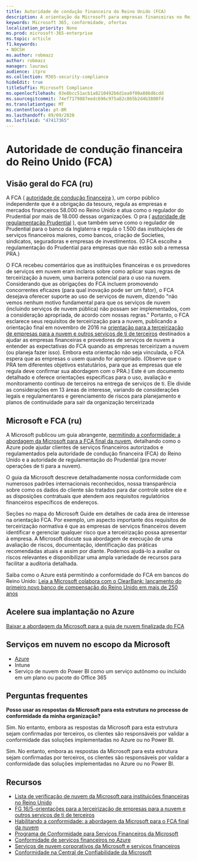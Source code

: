 ```yaml
---
title: Autoridade de condução financeira do Reino Unido (FCA)
description: A orientação da Microsoft para empresas financeiras no Reino Unido segue a autoridade de condução financeira e diretrizes para terceirização para a nuvem.
keywords: Microsoft 365, conformidade, ofertas
localization_priority: None
ms.prod: microsoft-365-enterprise
ms.topic: article
f1.keywords:
- NOCSH
ms.author: robmazz
author: robmazz
manager: laurawi
audience: itpro
ms.collection: M365-security-compliance
hideEdit: true
titleSuffix: Microsoft Compliance
ms.openlocfilehash: 03e8bcc51acb1a8210492b6d1ea0f00a886d6cdd
ms.sourcegitcommit: 74ef7179887eedc696c975a82c865b2d4b3808fd
ms.translationtype: MT
ms.contentlocale: pt-BR
ms.lasthandoff: 09/09/2020
ms.locfileid: "47417365"
---
```

# <a name="united-kingdom-financial-conduct-authority-fca"></a>Autoridade de condução financeira do Reino Unido (FCA)

## <a name="fca-uk-overview"></a>Visão geral do FCA (ru)

A FCA ( [autoridade de condução financeira](https://www.fca.org.uk/) ), um corpo público independente que é a obrigação da tesouro, regula as empresas e mercados financeiros 58.000 no Reino Unido e atua como o regulador do Prudential por mais de 18.000 dessas organizações. O pra ( [autoridade de regulamentação Prudential](https://www.bankofengland.co.uk/pra/pages/default.aspx) ), que também serve como o regulador de Prudential para o banco da Inglaterra e regula o 1.500 das instituições de serviços financeiros maiores, como bancos, criação de Societies, sindicatos, seguradoras e empresas de investimentos. (O FCA escolhe a regulamentação do Prudential para empresas que não estão sob a remessa PRA.)

O FCA recebeu comentários que as instituições financeiras e os provedores de serviços em nuvem eram inclaros sobre como aplicar suas regras de terceirização à nuvem, uma barreira potencial para o uso na nuvem. Considerando que as obrigações do FCA incluem promovendo concorrentes eficazes (para qual inovação pode ser um fator), o FCA desejava oferecer suporte ao uso de serviços de nuvem, dizendo "não vemos nenhum motivo fundamental para que os serviços de nuvem (incluindo serviços de nuvem pública) não possam ser implementados, com a consideração apropriada, de acordo com nossas regras." Portanto, o FCA esclarece seus requisitos de terceirização para a nuvem, publicando a orientação final em novembro de 2016 na [orientação para a terceirização de empresas para a nuvem e outros serviços de ti de terceiros](https://www.fca.org.uk/publication/finalised-guidance/fg16-5.pdf) destinados a ajudar as empresas financeiras e provedores de serviços de nuvem a entender as expectativas do FCA quando as empresas terceirizam a nuvem (ou planeja fazer isso). Embora esta orientação não seja vinculada, o FCA espera que as empresas o usem quando for apropriado. (Observe que o PRA tem diferentes objetivos estatutários, para que as empresas que ele regula deve confirmar sua abordagem com o PRA.) Este é um documento detalhado e oferece orientações específicas para o uso, avaliação e monitoramento contínuo de terceiros na entrega de serviços de ti. Ele divide as considerações em 13 áreas de interesse, variando de considerações legais e regulamentares e gerenciamento de riscos para planejamento e planos de continuidade para sair da organização terceirizada

## <a name="microsoft-and-fca-uk"></a>Microsoft e FCA (ru)

A Microsoft publicou um guia abrangente, [permitindo a conformidade: a abordagem da Microsoft para a FCA final da nuvem](https://go.microsoft.com/fwlink/p/?linkid=2101561), detalhando como o Azure pode ajudar clientes de serviços financeiros autorizados e regulamentados pela autoridade de condução financeira (FCA) do Reino Unido e a autoridade de regulamentação do Prudential (pra mover operações de ti para a nuvem).

O guia da Microsoft descreve detalhadamente nossa conformidade com numerosos padrões internacionais reconhecidos, nossa transparência sobre como os dados do cliente são tratados para dar controle sobre ele e as disposições contratuais que atendem aos requisitos regulatórios financeiros específicos de endereços.

Seções no mapa do Microsoft Guide em detalhes de cada área de interesse na orientação FCA. Por exemplo, um aspecto importante dos requisitos de terceirização normativa é que as empresas de serviços financeiros devem identificar e gerenciar qualquer risco que a terceirização possa apresentar à empresa. A Microsoft discute sua abordagem de execução de uma avaliação de riscos, documentação, identificação das práticas recomendadas atuais e assim por diante. Podemos ajudá-lo a avaliar os riscos relevantes e disponibilizar uma ampla variedade de recursos para facilitar a auditoria detalhada.

Saiba como o Azure está permitindo a conformidade do FCA em bancos do Reino Unido: [Leia a Microsoft colabora com o ClearBank: lançamento do primeiro novo banco de compensação do Reino Unido em mais de 250 anos](https://customers.microsoft.com/story/microsoft-collaborates-with-clearbank)

## <a name="accelerate-your-deployment-on-azure"></a>Acelere sua implantação no Azure

[Baixar a abordagem da Microsoft para a guia de nuvem finalizada do FCA](https://go.microsoft.com/fwlink/p/?linkid=2101561)

## <a name="microsoft-in-scope-cloud-services"></a>Serviços em nuvem no escopo da Microsoft

- [Azure](https://aka.ms/AzureCompliance)
- Intune
- Serviço de nuvem do Power BI como um serviço autônomo ou incluído em um plano ou pacote do Office 365

## <a name="frequently-asked-questions"></a>Perguntas frequentes

**Posso usar as respostas da Microsoft para esta estrutura no processo de conformidade da minha organização?**

Sim. No entanto, embora as respostas da Microsoft para esta estrutura sejam confirmadas por terceiros, os clientes são responsáveis por validar a conformidade das soluções implementadas no Azure ou no Power BI.

Sim. No entanto, embora as respostas da Microsoft para esta estrutura sejam confirmadas por terceiros, os clientes são responsáveis por validar a conformidade das soluções implementadas no Azure ou no Power BI.

## <a name="resources"></a>Recursos

- [Lista de verificação de nuvem da Microsoft para instituições financeiras no Reino Unido](https://aka.ms/Azure-UK-compliance)
- [FG 16/5-orientações para a terceirização de empresas para a nuvem e outros serviços de ti de terceiros](https://www.fca.org.uk/publication/finalised-guidance/fg16-5.pdf)
- [Habilitando a conformidade: a abordagem da Microsoft para o FCA final da nuvem](https://go.microsoft.com/fwlink/p/?linkid=2101561)
- [Programa de Conformidade para Serviços Financeiros da Microsoft](https://www.microsoft.com/download/details.aspx?id=55332)
- [Conformidade de serviços financeiros no Azure](https://azure.microsoft.com/resources/videos/azurecon-2015-financial-services-compliance-in-azure/)
- [Serviços de nuvem corporativos da Microsoft e serviços financeiros](https://www.microsoft.com/trustcenter/cloudservices/financialservices)
- [Conformidade na Central de Confiabilidade da Microsoft](https://www.microsoft.com/trust-center/compliance/compliance-overview)
